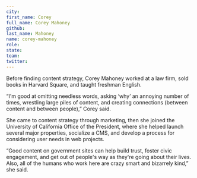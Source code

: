 ```yaml
---
city:
first_name: Corey
full_name: Corey Mahoney
github:
last_name: Mahoney
name: corey-mahoney
role:
state:
team:
twitter:
---
```

Before finding content strategy, Corey Mahoney worked at a law firm, sold books in Harvard Square, and taught freshman English. 

“I'm good at omitting needless words, asking ‘why’ an annoying number of times, wrestling large piles of content, and creating connections (between content and between people),” Corey said.

She came to content strategy through marketing, then she joined the University of California Office of the President, where she helped launch several major properties, socialize a CMS, and develop a process for considering user needs in web projects. 

“Good content on government sites can help build trust, foster civic engagement, and get out of people's way as they're going about their lives. Also, all of the humans who work here are crazy smart and bizarrely kind,” she said.
